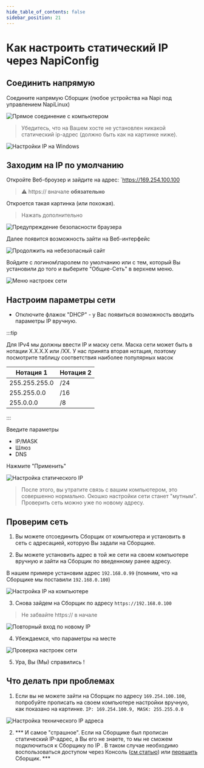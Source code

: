 ```yaml
---
hide_table_of_contents: false
sidebar_position: 21
---
```


# Как настроить статический IP через NapiConfig

## Соединить напрямую 

Соедините напрямую Сборщик (любое устройства на Napi под управлением NapiLinux)

![Прямое соединение с компьютером](img/connect1.jpg)

>Убедитесь, что на Вашем хосте не установлен никакой статический ip-адрес (должно быть как на картинке ниже).

![Настройки IP на Windows](img/win-ip-conf.jpg)

## Заходим на IP по умолчанию

Откройте Веб-броузер и зайдите на адрес: `https://169.254.100.100

>:warning: https:// вначале **обязательно**

Откроется такая картинка (или похожая). 

> Нажать дополнительно

![Предупреждение безопасности браузера](img/enter-1.jpg)

Далее появится возможность зайти на Веб-интерфейс 

![Продолжить на небезопасный сайт](img/enter-2.jpg)

Войдите с логином\паролем по умолчанию или с тем, который Вы установили до того и выберите "Общие-Сеть" в верхнем меню.


![Меню настроек сети](img/net1.jpg)

## Настроим параметры сети

- Отключите флажок "DHCP" - у Вас появиться возможность вводить параметры IP вручную.

:::tip

Для IPv4 мы должны ввести IP и маску сети. Маска сети может быть в нотации X.X.X.X или /XX. У нас принята вторая нотация, поэтому посмотрите таблицу соответствия наиболее популярных масок

| Нотация 1         | Нотация 2   |
| ----------------- | ----------- |
| 255.255.255.0     | /24         |
| 255.255.0.0       | /16         |
| 255.0.0.0         | /8          |

:::

Введите параметры 
- IP/MASK
- Шлюз
- DNS

Нажмите "Применить"

![Настройка статического IP](img/net2.jpg)

>После этого, вы утратите связь с вашим компьютером, это совершенно нормально. Окошко настройки сети станет "мутным". Проверить сеть можно уже по новому адресу.

## Проверим сеть

1. Вы можете отсоединить Сборщик от компьютера и установить в сеть с адресацией, которую Вы задали на Сборщике.

2. Вы можете установить адрес в той же сети на своем компьютере вручную и зайти на Сборщик по введенному ранее адресу. 

В нашем примере установим адрес `192.168.0.99` (помним, что на Сборщике мы поставили `192.168.0.100`)

![Настройка IP на компьютере](img/net3.jpg)

3. Снова зайдем на Сборщик по адресу `https://192.168.0.100`

> Не забвайте https:// в начале

![Повторный вход по новому IP](img/net4.jpg)

4. Убеждаемся, что параметры на месте

![Проверка настроек сети](img/net5.jpg)

5. Ура, Вы (Мы) справились !

## Что делать при проблемах

1. Если вы не можете зайти на Сборщик по адресу `169.254.100.100`, попробуйте прописать на своем компьютере настройки вручную, как показано на картинке. `IP: 169.254.100.9, MASK: 255.255.0.0` 

![Настройка технического IP адреса](img/err1.jpg)

2. *** И самое "страшное". Если на Сборщике был прописан статический IP-адрес, а Вы его не знаете, то мы не сможем подключиться к Сборщику по IP . В таком случае необходимо воспользоваться доступом через Консоль ([см статью](../../console/index.md)) или [перешить](http://localhost:3000/software/category/%D0%BF%D1%80%D0%BE%D1%88%D0%B8%D0%B2%D0%BA%D0%B0-%D0%B1%D0%B5%D0%BA%D0%B0%D0%BF) Сборщик. ***

